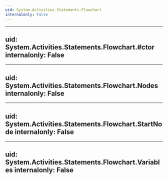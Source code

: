 ```yaml
---
uid: System.Activities.Statements.Flowchart
internalonly: False
---
```


---
uid: System.Activities.Statements.Flowchart.#ctor
internalonly: False
---

---
uid: System.Activities.Statements.Flowchart.Nodes
internalonly: False
---

---
uid: System.Activities.Statements.Flowchart.StartNode
internalonly: False
---

---
uid: System.Activities.Statements.Flowchart.Variables
internalonly: False
---
